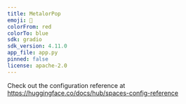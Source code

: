 ```yaml
---
title: MetalorPop
emoji: 🏢
colorFrom: red
colorTo: blue
sdk: gradio
sdk_version: 4.11.0
app_file: app.py
pinned: false
license: apache-2.0
---
```


Check out the configuration reference at https://huggingface.co/docs/hub/spaces-config-reference

